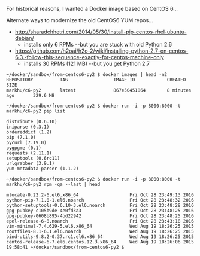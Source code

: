
For historical reasons, I wanted a Docker image based on CentOS 6...

Alternate ways to modernize the old CentOS6 YUM repos... 

* http://sharadchhetri.com/2014/05/30/install-pip-centos-rhel-ubuntu-debian/
    * installs only 6 RPMs --but you are stuck with old Python 2.6
* https://github.com/h2oai/h2o-2/wiki/installing-python-2.7-on-centos-6.3.-follow-this-sequence-exactly-for-centos-machine-only
    * installs 30 RPMs (121 MB) --but you get Python 2.7

```
~/docker/sandbox/from-centos6-py2 $ docker images | head -n2
REPOSITORY          TAG                 IMAGE ID            CREATED             SIZE
markhu/c6-py2       latest              867e50451864        8 minutes ago       329.6 MB

~/docker/sandbox/from-centos6-py2 $ docker run -i -p 8000:8000 -t markhu/c6-py2 pip list

distribute (0.6.10)
iniparse (0.3.1)
ordereddict (1.2)
pip (7.1.0)
pycurl (7.19.0)
pygpgme (0.1)
requests (2.11.1)
setuptools (0.6rc11)
urlgrabber (3.9.1)
yum-metadata-parser (1.1.2)

~/docker/sandbox/from-centos6-py2 $ docker run -i -p 8000:8000 -t markhu/c6-py2 rpm -qa --last | head

mlocate-0.22.2-6.el6.x86_64                   Fri Oct 28 23:49:13 2016
python-pip-7.1.0-1.el6.noarch                 Fri Oct 28 23:48:32 2016
python-setuptools-0.6.10-3.el6.noarch         Fri Oct 28 23:48:28 2016
gpg-pubkey-c105b9de-4e0fd3a3                  Fri Oct 28 23:48:25 2016
gpg-pubkey-0608b895-4bd22942                  Fri Oct 28 23:48:25 2016
epel-release-6-8.noarch                       Fri Oct 28 23:43:18 2016
vim-minimal-7.4.629-5.el6.x86_64              Wed Aug 19 18:26:25 2015
rootfiles-8.1-6.1.el6.noarch                  Wed Aug 19 18:26:25 2015
bind-utils-9.8.2-0.37.rc1.el6.x86_64          Wed Aug 19 18:26:25 2015
centos-release-6-7.el6.centos.12.3.x86_64     Wed Aug 19 18:26:06 2015
19:58:41 ~/docker/sandbox/from-centos6-py2 $ 
```
